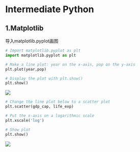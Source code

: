 # Intermediate Python
## 1.Matplotlib
导入matplotlib.pyplot画图  

```py
# Import matplotlib.pyplot as plt
import matplotlib.pyplot as plt

# Make a line plot: year on the x-axis, pop on the y-axis
plt.plot(year,pop)

# Display the plot with plt.show()
plt.show()
```
![](https://raw.githubusercontent.com/rzldasb/learning_python/200afba34d8b34198e6417c33e304ae374984eb1/DC_MD_1.1.svg)

```py
# Change the line plot below to a scatter plot
plt.scatter(gdp_cap, life_exp)

# Put the x-axis on a logarithmic scale
plt.xscale('log')

# Show plot
plt.show()
```
![](https://raw.githubusercontent.com/rzldasb/learning_python/d5eeec0546e140024c58b0ec5d36817e2481f62a/DC_MD_1.2.svg)


